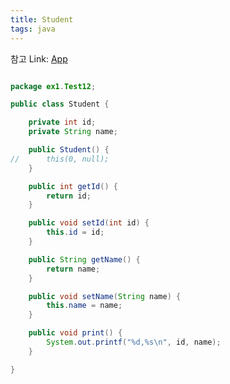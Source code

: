 ```yaml
---
title: Student
tags: java
---
```

참고 Link: [App][id]

[id]: https://ksg0000.github.io/2022/12/21/App.html


```java

package ex1.Test12;

public class Student {

	private int id;
	private String name;

	public Student() {
//		this(0, null);
	}

	public int getId() {
		return id;
	}

	public void setId(int id) {
		this.id = id;
	}

	public String getName() {
		return name;
	}

	public void setName(String name) {
		this.name = name;
	}

	public void print() {
		System.out.printf("%d,%s\n", id, name);
	}

}

```

